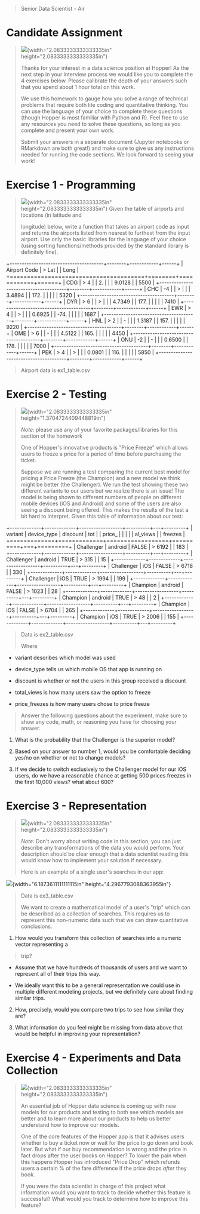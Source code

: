 > Senior Data Scientist - Air

# Candidate Assignment 

> ![](media/image1.jpg){width="2.0833333333333335in"
> height="2.0833333333333335in"}
>
> Thanks for your interest in a data science position at Hopper! As the
> next step in your interview process we would like you to complete the
> 4 exercises below. Please calibrate the depth of your answers such
> that you spend about 1 hour total on this work.
>
> We use this homework to gauge how you solve a range of technical
> problems that require both lite coding and quantitative thinking. You
> can use the language of your choice to complete these questions
> (though Hopper is most familiar with Python and R). Feel free to use
> any resources you need to solve these questions, so long as you
> complete and present your own work.
>
> Submit your answers in a separate document (Jupyter notebooks or
> RMarkdown are both great!) and make sure to give us any instructions
> needed for running the code sections. We look forward to seeing your
> work!

# Exercise 1 - Programming 

> ![](media/image2.jpg){width="2.0833333333333335in"
> height="2.0833333333333335in"} Given the table of airports and
> locations (in latitude and
>
> longitude) below, write a function that takes an airport code as input
> and returns the airports listed from nearest to furthest from the
> input airport. Use only the basic libraries for the language of your
> choice (using sorting functions/methods provided by the standard
> library is definitely fine).

+---------------------------------------+--------+------------+------+
| Airport Code                          | > Lat  |            | Long |
+=======================================+========+============+======+
| CDG                                   | > 4    |            | 2.   |
|                                       | 9.0128 |            | 5500 |
+---------------------------------------+--------+------------+------+
| CHC                                   | -4     |            | >    |
|                                       | 3.4894 |            | 172. |
|                                       |        |            | 5320 |
+---------------------------------------+--------+------------+------+
| DYR                                   | > 6    |            | >    |
|                                       | 4.7349 |            | 177. |
|                                       |        |            | 7410 |
+---------------------------------------+--------+------------+------+
| EWR                                   | > 4    |            | >    |
|                                       | 0.6925 |            | -74. |
|                                       |        |            | 1687 |
+---------------------------------------+--------+------------+------+
| HNL                                   | > 2    |            | -    |
|                                       | 1.3187 |            | 157. |
|                                       |        |            | 9220 |
+---------------------------------------+--------+------------+------+
| OME                                   | > 6    |            | -    |
|                                       | 4.5122 |            | 165. |
|                                       |        |            | 4450 |
+---------------------------------------+--------+------------+------+
| ONU                                   | -2     |            | -    |
|                                       | 0.6500 |            | 178. |
|                                       |        |            | 7000 |
+---------------------------------------+--------+------------+------+
| PEK                                   | > 4    |            | >    |
|                                       | 0.0801 |            | 116. |
|                                       |        |            | 5850 |
+---------------------------------------+--------+------------+------+

> Airport data is ex1_table.csv

# Exercise 2 - Testing 

> ![](media/image3.png){width="2.0833333333333335in"
> height="1.3704724409448819in"}
>
> *Note:* please use any of your favorite packages/libraries for this
> section of the homework
>
> One of Hopper's innovative products is "Price Freeze" which allows
> users to freeze a price for a period of time before purchasing the
> ticket.
>
> Suppose we are running a test comparing the current best model for
> pricing a Price Freeze (the Champion) and a new model we think might
> be better (the Challenger). We run the test showing these two
> different variants to our users but we realize there is an issue! The
> model is being shown to different numbers of people on different
> mobile devices (iOS and Android) and some of the users are also seeing
> a discount being offered. This makes the results of the test a bit
> hard to interpret. Given this table of information about our test:

+-------------+-------------+------------------+----------+---+---------+
| variant     | device_type | discount         | tot      |   | price_  |
|             |             |                  | al_views |   | freezes |
+=============+=============+==================+==========+===+=========+
| Challenger  | android     | FALSE            | > 6192   |   | 183     |
+-------------+-------------+------------------+----------+---+---------+
| Challenger  | android     | TRUE             | > 315    |   | 15      |
+-------------+-------------+------------------+----------+---+---------+
| Challenger  | iOS         | FALSE            | > 6718   |   | 330     |
+-------------+-------------+------------------+----------+---+---------+
| Challenger  | iOS         | TRUE             | > 1994   |   | 199     |
+-------------+-------------+------------------+----------+---+---------+
| Champion    | android     | FALSE            | > 1023   |   | 28      |
+-------------+-------------+------------------+----------+---+---------+
| Champion    | android     | TRUE             | > 48     |   | 2       |
+-------------+-------------+------------------+----------+---+---------+
| Champion    | iOS         | FALSE            | > 6704   |   | 265     |
+-------------+-------------+------------------+----------+---+---------+
| Champion    | iOS         | TRUE             | > 2006   |   | 155     |
+-------------+-------------+------------------+----------+---+---------+

> Data is ex2_table.csv
>
> Where

-   variant describes which model was used

-   device_type tells us which mobile OS that app is running on

-   discount is whether or not the users in this group received a
    discount

-   total_views is how many users saw the option to freeze

-   price_freezes is how many users chose to price freeze

> Answer the following questions about the experiment, make sure to show
> any code, math, or reasoning you have for choosing your answer.

1.  What is the probability that the Challenger is the superior model?

2.  Based on your answer to number 1, would you be comfortable deciding
    yes/no on whether or not to change models?

3.  If we decide to switch exclusively to the Challenger model for our
    iOS users, do we have a reasonable chance at getting 500 prices
    freezes in the first 10,000 views? what about 600?

# Exercise 3 - Representation 

> ![](media/image4.jpg){width="2.0833333333333335in"
> height="2.0833333333333335in"}
>
> *Note:* Don't worry about writing code in this section, you can just
> describe any transformations of the data you would perform. Your
> description should be clear enough that a data scientist reading this
> would know how to implement your solution if necessary.
>
> Here is an example of a single user's searches in our app:

![](media/image5.jpg){width="6.1873611111111115in"
height="4.2967793088363955in"}

> Data is ex3_table.csv
>
> We want to create a mathematical model of a user's "trip" which can be
> described as a collection of searches. This requires us to represent
> this non-numeric data such that we can draw quantitative conclusions.

1.  How would you transform this collection of searches into a numeric
    vector representing a

> trip?

-   Assume that we have hundreds of thousands of users and we want to
    represent all of their trips this way.

-   We ideally want this to be a general representation we could use in
    multiple different modeling projects, but we definitely care about
    finding similar trips.

2.  How, precisely, would you compare two trips to see how similar they
    are?

3.  What information do you feel might be missing from data above that
    would be helpful in improving your representation?

# Exercise 4 - Experiments and Data Collection 

> ![](media/image6.jpg){width="2.0833333333333335in"
> height="2.0833333333333335in"}
>
> An essential job of Hopper data science is coming up with new models
> for our products and testing to both see which models are better and
> to learn more about our products to help us better understand how to
> improve our models.
>
> One of the core features of the Hopper app is that it advises users
> whether to buy a ticket now or wait for the price to go down and book
> later. But what if our buy recommendation is wrong and the price in
> fact drops after the user books on Hopper? To lower the pain when this
> happens Hopper has introduced "Price Drop" which refunds users a
> certain % of the fare difference if the price drops *after* they book.
>
> If you were the data scientist in charge of this project what
> information would you want to track to decide whether this feature is
> successful? What would you track to determine how to improve this
> feature?
